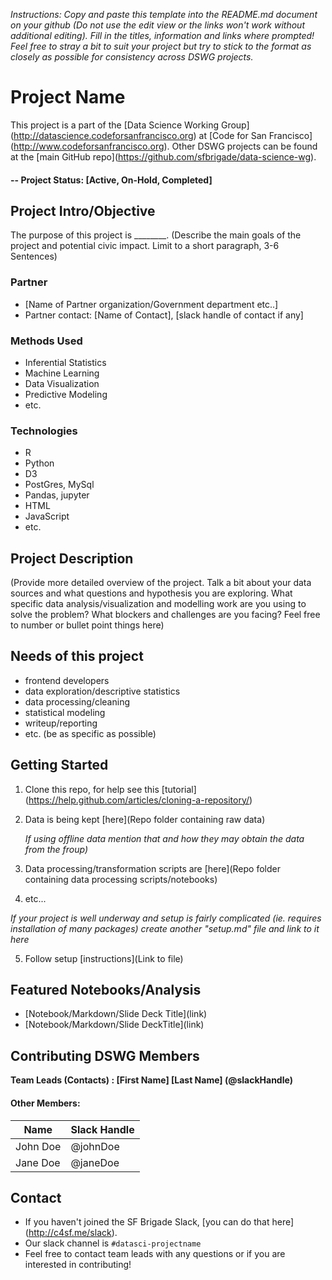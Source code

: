 *Instructions: Copy and paste this template into the README.md document on your github (Do not use the edit view or the links won't work without additional editing).  Fill in the titles, information and links where prompted! Feel free to stray a bit to suit your project but try to stick to the format as closely as possible for consistency across DSWG projects.*

# Project Name
This project is a part of the \[Data Science Working Group](http://datascience.codeforsanfrancisco.org) at \[Code for San Francisco](http://www.codeforsanfrancisco.org).  Other DSWG projects can be found at the \[main GitHub repo](https://github.com/sfbrigade/data-science-wg).

#### -- Project Status: [Active, On-Hold, Completed]

## Project Intro/Objective
The purpose of this project is ________. (Describe the main goals of the project and potential civic impact. Limit to a short paragraph, 3-6 Sentences)

### Partner
* [Name of Partner organization/Government department etc..]
* Partner contact: [Name of Contact], [slack handle of contact if any]

### Methods Used
* Inferential Statistics
* Machine Learning
* Data Visualization
* Predictive Modeling
* etc.

### Technologies
* R 
* Python
* D3
* PostGres, MySql
* Pandas, jupyter
* HTML
* JavaScript
* etc. 

## Project Description
(Provide more detailed overview of the project.  Talk a bit about your data sources and what questions and hypothesis you are exploring. What specific data analysis/visualization and modelling work are you using to solve the problem? What blockers and challenges are you facing?  Feel free to number or bullet point things here)

## Needs of this project

- frontend developers
- data exploration/descriptive statistics
- data processing/cleaning
- statistical modeling
- writeup/reporting
- etc. (be as specific as possible)

## Getting Started

1. Clone this repo, for help see this \[tutorial](https://help.github.com/articles/cloning-a-repository/)
2. Data is being kept \[here](Repo folder containing raw data)   

    *If using offline data mention that and how they may obtain the data from the froup)*
    
3. Data processing/transformation scripts are \[here](Repo folder containing data processing scripts/notebooks)
4. etc...

*If your project is well underway and setup is fairly complicated (ie. requires installation of many packages) create another "setup.md" file and link to it here*  

5. Follow setup \[instructions](Link to file)

## Featured Notebooks/Analysis
* \[Notebook/Markdown/Slide Deck Title](link)
* \[Notebook/Markdown/Slide DeckTitle](link)

## Contributing DSWG Members

**Team Leads (Contacts) : [First Name] [Last Name] (@slackHandle)**

#### Other Members:

|Name     |  Slack Handle   | 
|---------|-----------------|
|John Doe | @johnDoe        |
|Jane Doe  |     @janeDoe         |

## Contact
* If you haven't joined the SF Brigade Slack, \[you can do that here](http://c4sf.me/slack).  
* Our slack channel is `#datasci-projectname`
* Feel free to contact team leads with any questions or if you are interested in contributing!


